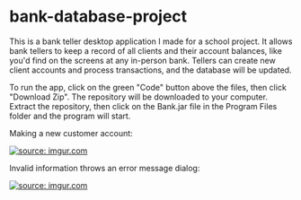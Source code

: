 # bank-database-project
This is a bank teller desktop application I made for a school project. It allows bank tellers to keep a record of all clients and their account balances, like you'd find on the screens at any in-person bank. Tellers can create new client accounts and process transactions, and the database will be updated.

To run the app, click on the green "Code" button above the files, then click "Download Zip". The repository will be downloaded to your computer. Extract the repository, then click on the Bank.jar file in the Program Files folder and the program will start.

Making a new customer account:

<a href="https://imgur.com/zkUi8b0"><img src="https://i.imgur.com/zkUi8b0.gif" title="source: imgur.com" /></a>

Invalid information throws an error message dialog:

<a href="https://imgur.com/PCdr1BA"><img src="https://i.imgur.com/PCdr1BA.gif" title="source: imgur.com" /></a>
